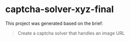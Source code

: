 # captcha-solver-xyz-final

This project was generated based on the brief:
> Create a captcha solver that handles an image URL